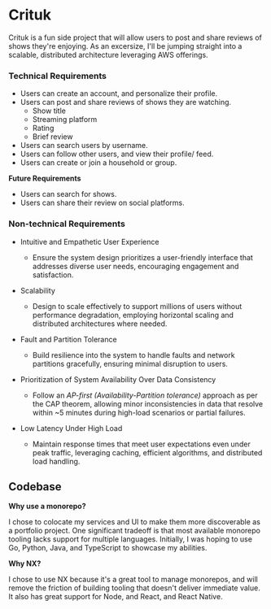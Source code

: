 # Crituk

Crituk is a fun side project that will allow users to post and share reviews of shows they're enjoying. As an excersize, I'll be jumping straight into a scalable, distributed architecture leveraging AWS offerings.

### Technical Requirements

- Users can create an account, and personalize their profile.
- Users can post and share reviews of shows they are watching.
  - Show title
  - Streaming platform
  - Rating
  - Brief review
- Users can search users by username.
- Users can follow other users, and view their profile/ feed.
- Users can create or join a household or group.

**Future Requirements**

- Users can search for shows.
- Users can share their review on social platforms.

### Non-technical Requirements

- Intuitive and Empathetic User Experience

  - Ensure the system design prioritizes a user-friendly interface that addresses diverse user needs, encouraging engagement and satisfaction.

- Scalability

  - Design to scale effectively to support millions of users without performance degradation, employing horizontal scaling and distributed architectures where needed.

- Fault and Partition Tolerance

  - Build resilience into the system to handle faults and network partitions gracefully, ensuring minimal disruption to users.

- Prioritization of System Availability Over Data Consistency

  - Follow an _AP-first (Availability-Partition tolerance)_ approach as per the CAP theorem, allowing minor inconsistencies in data that resolve within ~5 minutes during high-load scenarios or partial failures.

- Low Latency Under High Load
  - Maintain response times that meet user expectations even under peak traffic, leveraging caching, efficient algorithms, and distributed load handling.

## Codebase

**Why use a monorepo?**

I chose to colocate my services and UI to make them more discoverable as a portfolio project. One significant tradeoff is that most available monorepo tooling lacks support for multiple languages. Initially, I was hoping to use Go, Python, Java, and TypeScript to showcase my abilities.

**Why NX?**

I chose to use NX because it's a great tool to manage monorepos, and will remove the friction of building tooling that doesn't deliver immediate value. It also has great support for Node, and React, and React Native.
